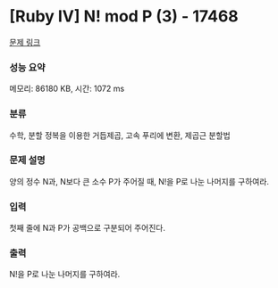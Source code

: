 # [Ruby IV] N! mod P (3) - 17468 

[문제 링크](https://www.acmicpc.net/problem/17468) 

### 성능 요약

메모리: 86180 KB, 시간: 1072 ms

### 분류

수학, 분할 정복을 이용한 거듭제곱, 고속 푸리에 변환, 제곱근 분할법

### 문제 설명

<p>양의 정수 N과, N보다 큰 소수 P가 주어질 때, N!을 P로 나눈 나머지를 구하여라.</p>

### 입력 

 <p>첫째 줄에 N과 P가 공백으로 구분되어 주어진다.</p>

### 출력 

 <p>N!을 P로 나눈 나머지를 구하여라.</p>

